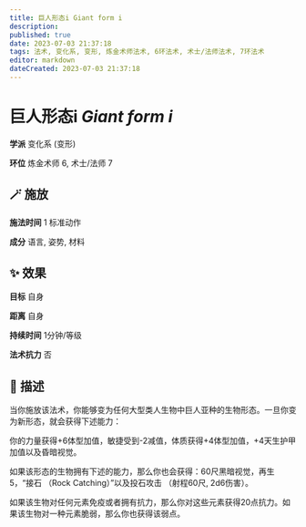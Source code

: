 ```yaml
---
title: 巨人形态i Giant form i
description: 
published: true
date: 2023-07-03 21:37:18
tags: 法术, 变化系, 变形, 炼金术师法术, 6环法术, 术士/法师法术, 7环法术
editor: markdown
dateCreated: 2023-07-03 21:37:18
---
```


# **巨人形态i** *Giant form i*

**学派** 变化系 (变形) 

**环位** 炼金术师 6, 术士/法师 7

## 🪄 施放

**施法时间** 1 标准动作

**成分** 语言, 姿势, 材料

## ✨ 效果 

**目标** 自身 

**距离** 自身  

**持续时间** 1分钟/等级 

**法术抗力** 否

## 📖 描述

当你施放该法术，你能够变为任何大型类人生物中巨人亚种的生物形态。一旦你变为新形态，就会获得下述能力：

你的力量获得+6体型加值，敏捷受到-2减值，体质获得+4体型加值，+4天生护甲加值以及昏暗视觉。

如果该形态的生物拥有下述的能力，那么你也会获得：60尺黑暗视觉，再生5，“接石 （Rock Catching）”以及投石攻击 （射程60尺, 2d6伤害）。

如果该生物对任何元素免疫或者拥有抗力，那么你对这些元素获得20点抗力。如果该生物对一种元素脆弱，那么你也获得该弱点。
    